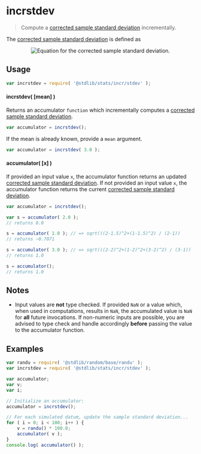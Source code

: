 <!--

@license Apache-2.0

Copyright (c) 2018 The Stdlib Authors.

Licensed under the Apache License, Version 2.0 (the "License");
you may not use this file except in compliance with the License.
You may obtain a copy of the License at

   http://www.apache.org/licenses/LICENSE-2.0

Unless required by applicable law or agreed to in writing, software
distributed under the License is distributed on an "AS IS" BASIS,
WITHOUT WARRANTIES OR CONDITIONS OF ANY KIND, either express or implied.
See the License for the specific language governing permissions and
limitations under the License.

-->

# incrstdev

> Compute a [corrected sample standard deviation][sample-stdev] incrementally.

<section class="intro">

The [corrected sample standard deviation][sample-stdev] is defined as

<!-- <equation class="equation" label="eq:corrected_sample_standard_deviation" align="center" raw="s = \sqrt{\frac{1}{n-1} \sum_{i=0}^{n-1} ( x_i - \bar{x} )^2}" alt="Equation for the corrected sample standard deviation."> -->

<div class="equation" align="center" data-raw-text="s = \sqrt{\frac{1}{n-1} \sum_{i=0}^{n-1} ( x_i - \bar{x} )^2}" data-equation="eq:corrected_sample_standard_deviation">
    <img src="https://cdn.jsdelivr.net/gh/stdlib-js/stdlib@27e2a43c70db648bb5bbc3fd0cdee050c25adc0b/lib/node_modules/@stdlib/stats/incr/stdev/docs/img/equation_corrected_sample_standard_deviation.svg" alt="Equation for the corrected sample standard deviation.">
    <br>
</div>

<!-- </equation> -->

</section>

<!-- /.intro -->

<section class="usage">

## Usage

```javascript
var incrstdev = require( '@stdlib/stats/incr/stdev' );
```

#### incrstdev( \[mean] )

Returns an accumulator `function` which incrementally computes a [corrected sample standard deviation][sample-stdev].

```javascript
var accumulator = incrstdev();
```

If the mean is already known, provide a `mean` argument.

```javascript
var accumulator = incrstdev( 3.0 );
```

#### accumulator( \[x] )

If provided an input value `x`, the accumulator function returns an updated [corrected sample standard deviation][sample-stdev]. If not provided an input value `x`, the accumulator function returns the current [corrected sample standard deviation][sample-stdev].

```javascript
var accumulator = incrstdev();

var s = accumulator( 2.0 );
// returns 0.0

s = accumulator( 1.0 ); // => sqrt(((2-1.5)^2+(1-1.5)^2) / (2-1))
// returns ~0.7071

s = accumulator( 3.0 ); // => sqrt(((2-2)^2+(1-2)^2+(3-2)^2) / (3-1))
// returns 1.0

s = accumulator();
// returns 1.0
```

</section>

<!-- /.usage -->

<section class="notes">

## Notes

-   Input values are **not** type checked. If provided `NaN` or a value which, when used in computations, results in `NaN`, the accumulated value is `NaN` for **all** future invocations. If non-numeric inputs are possible, you are advised to type check and handle accordingly **before** passing the value to the accumulator function.

</section>

<!-- /.notes -->

<section class="examples">

## Examples

<!-- eslint no-undef: "error" -->

```javascript
var randu = require( '@stdlib/random/base/randu' );
var incrstdev = require( '@stdlib/stats/incr/stdev' );

var accumulator;
var v;
var i;

// Initialize an accumulator:
accumulator = incrstdev();

// For each simulated datum, update the sample standard deviation...
for ( i = 0; i < 100; i++ ) {
    v = randu() * 100.0;
    accumulator( v );
}
console.log( accumulator() );
```

</section>

<!-- /.examples -->

<section class="links">

[sample-stdev]: https://en.wikipedia.org/wiki/Standard_deviation

</section>

<!-- /.links -->
